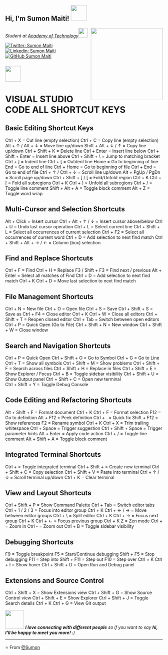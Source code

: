 <h2> Hi, I'm Sumon Maiti! <img src="https://media.giphy.com/media/mGcNjsfWAjY5AEZNw6/giphy.gif" width="50"></h2>
<img align='right' src="https://media.giphy.com/media/ieyl9zmCjO4b4t6qoY/giphy.gif" width="230">
<p><em>Student at <a href="https://aot.edu.in/">Academy of Technology</a><img src="https://media.giphy.com/media/fYSnHlufseco8Fh93Z/giphy.gif" width="30">
</em></p>

[![Twitter: Sumon Maiti](https://img.shields.io/twitter/follow/SumonMaiti?style=social)](https://x.com/Sumon_Maiti)
[![Linkedin: Sumon Maiti](https://img.shields.io/badge/-SumonMaiti-blue?style=flat-square&logo=Linkedin&logoColor=white&link=https://www.linkedin.com/in/thaianebraga/)](https://www.linkedin.com/in/sumon-maiti/)
[![GitHub Sumon Maiti](https://img.shields.io/github/followers/SumonMaiti?label=follow&style=social)](https://github.com/SumonMaiti)


### <img src="https://media.giphy.com/media/VgCDAzcKvsR6OM0uWg/giphy.gif" width="50">


# VISUAL STUDIO CODE ALL SHORTCUT KEYS

## Basic Editing Shortcut Keys

Ctrl + X = Cut line (empty selection)
Ctrl + C = Copy line (empty selection)
Alt + ↑ / Alt + ↓ = Move line up/down
Shift + Alt + ↓ / ↑ = Copy line up/down
Ctrl + Shift + K = Delete line
Ctrl + Enter = Insert line below
Ctrl + Shift + Enter = Insert line above
Ctrl + Shift + \ = Jump to matching bracket
Ctrl + ] = Indent line
Ctrl + [ = Outdent line
Home = Go to beginning of line
End = Go to end of line
Ctrl + Home = Go to beginning of file
Ctrl + End = Go to end of file
Ctrl + ↑ / Ctrl + ↓ = Scroll line up/down
Alt + PgUp / PgDn = Scroll page up/down
Ctrl + Shift + ] / [ = Fold/Unfold region
Ctrl + K Ctrl + [ = Fold all subregions
Ctrl + K Ctrl + ] = Unfold all subregions
Ctrl + / = Toggle line comment
Shift + Alt + A = Toggle block comment
Alt + Z = Toggle word wrap

## Multi-Cursor and Selection Shortcuts

Alt + Click = Insert cursor
Ctrl + Alt + ↑ / ↓ = Insert cursor above/below
Ctrl + U = Undo last cursor operation
Ctrl + L = Select current line
Ctrl + Shift + L = Select all occurrences of current selection
Ctrl + F2 = Select all occurrences of current word
Ctrl + D = Add selection to next find match
Ctrl + Shift + Alt + → / ← = Column (box) selection

## Find and Replace Shortcuts

Ctrl + F = Find
Ctrl + H = Replace
F3 / Shift + F3 = Find next / previous
Alt + Enter = Select all matches of Find
Ctrl + D = Add selection to next find match
Ctrl + K Ctrl + D = Move last selection to next find match

## File Management Shortcuts

Ctrl + N = New file
Ctrl + O = Open file
Ctrl + S = Save
Ctrl + Shift + S = Save as
Ctrl + F4 = Close editor
Ctrl + K Ctrl + W = Close all editors
Ctrl + Shift + T = Reopen closed editor
Ctrl + Tab = Switch between open editors
Ctrl + P = Quick Open (Go to File)
Ctrl + Shift + N = New window
Ctrl + Shift + W = Close window

## Search and Navigation Shortcuts

Ctrl + P = Quick Open
Ctrl + Shift + O = Go to Symbol
Ctrl + G = Go to Line
Ctrl + T = Show all symbols
Ctrl + Shift + M = Show problems
Ctrl + Shift + F = Search across files
Ctrl + Shift + H = Replace in files
Ctrl + Shift + E = Show Explorer / Focus
Ctrl + B = Toggle sidebar visibility
Ctrl + Shift + U = Show Output panel
Ctrl + Shift + C = Open new terminal                
Ctrl + Shift + Y = Toggle Debug Console

## Code Editing and Refactoring Shortcuts

Alt + Shift + F = Format document
Ctrl + K Ctrl + F = Format selection
F12 = Go to definition
Alt + F12 = Peek definition
Ctrl + . = Quick fix
Shift + F12 = Show references
F2 = Rename symbol
Ctrl + K Ctrl + X = Trim trailing whitespace
Ctrl + Space = Trigger suggestion
Ctrl + Shift + Space = Trigger parameter hints
Alt + Enter = Apply code action
Ctrl + / = Toggle line comment
Alt + Shift + A = Toggle block comment

## Integrated Terminal Shortcuts

Ctrl + = Toggle integrated terminal Ctrl + Shift + = Create new terminal
Ctrl + Shift + C = Copy selection
Ctrl + Shift + V = Paste into terminal
Ctrl + ↑ / ↓ = Scroll terminal up/down
Ctrl + K = Clear terminal

## View and Layout Shortcuts

Ctrl + Shift + P = Show Command Palette
Ctrl + Tab = Switch editor tabs
Ctrl + 1 / 2 / 3 = Focus into editor group
Ctrl + K Ctrl + ← / → = Move between editor groups
Ctrl + \ = Split editor
Ctrl + K Ctrl + → = Focus next group
Ctrl + K Ctrl + ← = Focus previous group
Ctrl + K Z = Zen mode
Ctrl + = Zoom in
Ctrl - = Zoom out
Ctrl + B = Toggle sidebar visibility

## Debugging Shortcuts

F9 = Toggle breakpoint
F5 = Start/Continue debugging
Shift + F5 = Stop debugging
F11 = Step into
Shift + F11 = Step out
F10 = Step over
Ctrl + K Ctrl + I = Show hover
Ctrl + Shift + D = Open Run and Debug panel

## Extensions and Source Control

Ctrl + Shift + X = Show Extensions view
Ctrl + Shift + G = Show Source Control view
Ctrl + Shift + E = Show Explorer
Ctrl + Shift + J = Toggle Search details
Ctrl + K Ctrl + G = View Git output

<img src="https://media.giphy.com/media/LnQjpWaON8nhr21vNW/giphy.gif" width="60"> <em><b>I love connecting with different people</b> so if you want to say <b>hi, I'll be happy to meet you more!</b> :)</em>

---

⭐️ From [@Sumon](https://github.com/SumonMaiti)